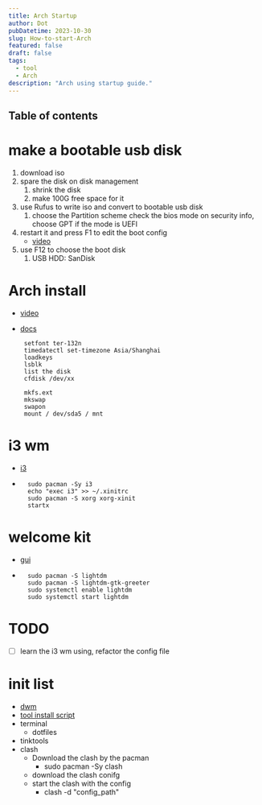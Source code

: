 ```yaml
---
title: Arch Startup
author: Dot
pubDatetime: 2023-10-30
slug: How-to-start-Arch
featured: false
draft: false
tags:
  - tool
  - Arch
description: "Arch using startup guide."
---
```


## Table of contents

# make a bootable usb disk

1. download iso
2. spare the disk on disk management
   1. shrink the disk
   2. make 100G free space for it
3. use Rufus to write iso and convert to bootable usb disk
   1. choose the Partition scheme
      check the bios mode on security info, choose GPT if the mode is UEFI
4. restart it and press F1 to edit the boot config
   - [video](https://www.youtube.com/watch?v=jw_ZNgEn874)
5. use F12 to choose the boot disk
   1. USB HDD: SanDisk

# Arch install

- [video](https://www.youtube.com/watch?v=d5rquFPwh-Y)
- [docs](https://gist.github.com/fjpalacios/441f2f6d27f25ee238b9bfcb068865db)

       setfont ter-132n
       timedatectl set-timezone Asia/Shanghai
       loadkeys
       lsblk
       list the disk
       cfdisk /dev/xx

       mkfs.ext
       mkswap
       swapon
       mount / dev/sda5 / mnt

# i3 wm

- [i3](https://linuxopsys.com/topics/install-i3-window-manager-linux)
-       sudo pacman -Sy i3
        echo "exec i3" >> ~/.xinitrc
        sudo pacman -S xorg xorg-xinit
        startx

# welcome kit

- [gui](https://www.addictivetips.com/ubuntu-linux-tips/set-up-lightdm-on-arch-linux/)
-       sudo pacman -S lightdm
        sudo pacman -S lightdm-gtk-greeter
        sudo systemctl enable lightdm
        sudo systemctl start lightdm

# TODO

- [ ] learn the i3 wm using, refactor the config file

# init list

- [dwm](https://www.youtube.com/playlist?list=PL-p5XmQHB_JSrWHdm-Fb5khZpw2JXLImj)
- [tool install script](https://larbs.xyz/)
- terminal
  - dotfiles
- tinktools
- clash
  - Download the clash by the pacman
    - sudo pacman -Sy clash
  - download the clash conifg
  - start the clash with the config
    - clash -d "config_path"
